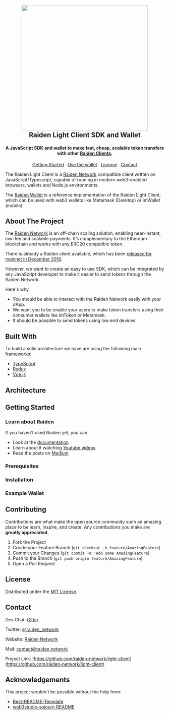 <!-- PROJECT SHIELDS -->

<!-- Gitter Badge -->
<!-- CI-Status Badge -->

<h2 align="center">
  <br/>
  <a href='https://raiden.network/'><img 
      width='400px' 
      alt='' 
      src="https://user-images.githubusercontent.com/35398162/54018436-ee3f6300-4188-11e9-9b4e-0666c44cda53.png" /></a>
  <br/>
  Raiden Light Client SDK and Wallet
  <br/>
</h2>

<h4 align="center">
  A JavaScript SDK and wallet to make fast, cheap, scalable token transfers with other <a href="https://github.com/raiden-network/raiden">Raiden Clients</a>.
</h4>

<p align="center">
  <a href="#getting-started">Getting Started</a> ∙
  <a href="#example-wallet">Use the wallet</a> ∙
  <a href="#license">License</a> ∙
  <a href='#contact'>Contact</a>
</p>

The Raiden Light Client is a [Raiden Network](https://raiden.network) compatible client written on JavaScript/Typescript, capable of running in modern web3-enabled browsers, wallets and Node.js environments.

The [Raiden Wallet](#example-wallet) is a reference implementation of the Raiden Light Client, which can be used with web3 wallets like Metamask (Desktop) or imWallet (mobile).

<!-- TODO: Maybe add a table of contens -->

## About The Project

The [Raiden Network](https://raiden.network/) is an off-chain scaling solution, enabling near-instant, low-fee and scalable payments. It’s complementary to the Ethereum blockchain and works with any ERC20 compatible token.

There is already a Raiden client available, which has been [released for mainnet in December 2018](https://medium.com/raiden-network/red-eyes-mainnet-release-announcement-d48235bbef3c).

However, we want to create an easy to use SDK, which can be integrated by any JavaScript developer to make it easier to send tokens through the Raiden Network.

Here's why
* You should be able to interact with the Raiden Network easily with your dApp.
* We want you to be enable your users to make token transfers using their consumer wallets like imToken or Metamask.
* It should be possible to send tokens using low end devices.

## Built With
To build a solid architecture we have are using the following main frameworks:
* [TypeScript](https://www.typescriptlang.org/)
* [Redux](https://redux.js.org/)
* [Vue.js](https://vuejs.org/)

## Architecture

## Getting Started

### Learn about Raiden

If you haven't used Raiden yet, you can
* Look at the [documentation](https://raiden-network.readthedocs.io/en/stable/index.html)
* Learn about it watching [Youtube videos](https://www.youtube.com/channel/UCoUP_hnjUddEvbxmtNCcApg)
* Read the posts on [Medium](https://medium.com/@raiden_network)

### Prerequisites

### Installation

### Example Wallet

## Contributing

Contributions are what make the open source community such an amazing place to be learn, inspire, and create. Any contributions you make are **greatly appreciated**.

1. Fork the Project
2. Create your Feature Branch (`git checkout -b feature/AmazingFeature`)
3. Commit your Changes (`git commit -m 'Add some AmazingFeature`)
4. Push to the Branch (`git push origin feature/AmazingFeature`)
5. Open a Pull Request

## License

Distributed under the [MIT License](./LICENSE).

## Contact

Dev Chat: [Gitter](https://gitter.im/raiden-network/raiden)

Twitter: [@raiden_network](https://twitter.com/raiden_network)

Website: [Raiden Network](https://raiden.network/)

Mail: contact@raiden.network 

Project Link: [https://github.com/raiden-network/light-client](https://github.com/raiden-network/light-client)

<!-- ACKNOWLEDGEMENTS -->
## Acknowledgements

This project wouldn't be possible without the help from:
* [Best-README-Template](https://github.com/othneildrew/Best-README-Template)
* [web3studio-sojourn README](https://github.com/ConsenSys/web3studio-sojourn)
